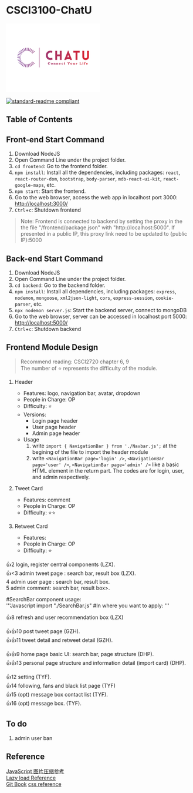 # CSCI3100-ChatU

<img src="frontend\public\logo_colorful.svg" alt="ChatU" style="zoom:25%;" />

[![standard-readme compliant](https://img.shields.io/badge/readme%20style-standard-brightgreen.svg?style=flat-square)](https://github.com/RichardLitt/standard-readme)



## Table of Contents

## Front-end Start Command  

1. Download NodeJS
1. Open Command Line under the project folder. 
1. `cd frontend`: Go to the frontend folder.  
2. `npm install`: Install all the dependencies, including packages: `react`, `react-router-dom`, `bootstrap`, `body-parser`, `mdb-react-ui-kit`, `react-google-maps`, etc. 
3. `npm start`: Start the frontend.
4. Go to the web browser, access the web app in localhost port 3000: [http://localhost:3000/](http://localhost:3000/)  
5. `Ctrl`+`c`: Shutdown frontend  
> Note: Frontend is connected to backend by setting the proxy in the the file "/frontend/package.json" with "http://localhost:5000". If presented in a public IP, this proxy link need to be updated to {public IP}:5000

## Back-end Start Command

1. Download NodeJS
2. Open Command Line under the project folder. 
3. `cd backend`: Go to the backend folder.
4. `npm install`: Install all dependencies, including packages: `express`, `nodemon`, `mongoose`, `xml2json-light`, `cors`, `express-session`, `cookie-parser`, etc. 
5. `npx nodemon server.js`: Start the backend server, connect to mongoDB
6. Go to the web browser, server can be accessed in localhost port 5000: [http://localhost:5000/](http://localhost:5000/)
7. `Ctrl`+`c`: Shutdown backend  

## Frontend Module Design

> Recommend reading: CSCI2720 chapter 6, 9  
> The number of ⭐ represents the difficulty of the module. 
1. Header
   - Features: logo, navigation bar, avatar, dropdown
   - People in Charge: OP
   - Difficulty: ⭐
   - Versions: 
     - Login page header
     - User page header
     - Admin page header  
   - Usage
      1. write `import { NavigationBar } from './Navbar.js';` at the begining of the file to import the header module
      2. write `<NavigationBar page='login' />`, `<NavigationBar page='user' />`, `<NavigationBar page='admin' />` like a basic HTML element in the return part. The codes are for login, user, and admin respectively.  
  
2. Tweet Card
   - Features: comment 
   - People in Charge: OP
   - Difficulty: ⭐⭐



3. Retweet Card
   - Features: 
   - People in Charge: OP
   - Difficulty: ⭐




👍2 login, register  central components (LZX).    
👍<3 admin tweet page : search bar, result box (LZX).   
4 admin user page : search bar, result box.   
5 admin comment: search bar, result box>.       

#SearchBar component usage:   
'''Javascript
import "./SearchBar.js"
#In where you want to apply:
<SearchBar page="(you can add your wanted SBar in SearchBar.js file )"/>
'''   
    
👍8 refresh and user recommendation box (LZX)	  


👍👍10 post tweet page (GZH).    
👍👍11 tweet detail and retweet detail (GZH).    


👍👍9  home page basic UI: search bar, page structure (DHP).    
👍👍13 personal page structure and information detail (import card)  (DHP).    


👍12 setting (TYF).     
👍14 following, fans and black list page (TYF)   
👍15 (opt) message box contact list (TYF).    
👍16 (opt) message box. (TYF).   

## To do

1. admin user ban

## Reference

[JavaScript 图片压缩参考](https://github.com/wuwhs/js-image-compressor/blob/master/README-CN.md)  
[Lazy load Reference](https://developer.mozilla.org/en-US/docs/Web/Performance/Lazy_loading)  
[Git Book](https://git-scm.com/book/en/v2)
[css reference](https://css-tricks.com/lets-look-50-interesting-css-properties-values/#all)
